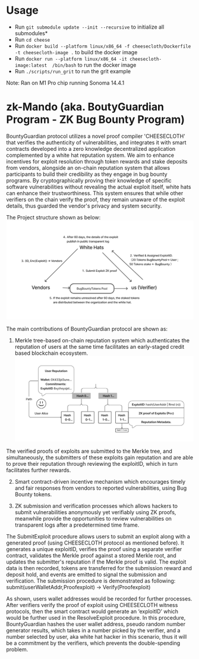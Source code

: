 # Usage
* Run `git submodule update --init --recursive` to initialize all submodules*
* Run `cd cheese`
* Run `docker build --platform linux/x86_64 -f cheesecloth/Dockerfile -t cheesecloth-image .` to build the docker image
* Run `docker run --platform linux/x86_64 -it cheesecloth-image:latest  /bin/bash` to run the docker image
* Run `./scripts/run_grit` to run the grit example

Note: Ran on M1 Pro chip running Sonoma 14.4.1  

# zk-Mando (aka. BoutyGuardian Program - ZK Bug Bounty Program)

BountyGuardian protocol utilizes a novel proof compiler 'CHEESECLOTH' that verifies the authenticity of vulnerabilities, and integrates it with smart contracts developed into a zero knowledge decentralized application complemented by a white hat reputation system. We aim to enhance incentives for exploit resolution through token rewards and stake deposits from vendors, alongside an on-chain reputation system that allows participants to build their credibility as they engage in bug bounty programs. By cryptographically proving their knowledge of specific software vulnerabilities without revealing the actual exploit itself, white hats can enhance their trustworthiness. This system ensures that while other verifiers on the chain verify the proof, they remain unaware of the exploit details, thus guarded the vendor's privacy and system security.

The Project structure shown as below: 
![alt text](https://github.com/mattchutwo/zk-mando/blob/main/Work%20Flow.png)

The main contributions of BountyGuardian protocol are shown as: 
1. Merkle tree-based on-chain reputation system which authenticates the reputation of users at the same time facilitates an early-staged credit based blockchain ecosystem. 
![Reputation Flow](https://github.com/mattchutwo/zk-mando/blob/main/Reputation%20Flow.png)

The verified proofs of exploits are submitted to the Merkle tree, and simultaneously, the submitters of these exploits gain reputation and are able to prove their reputation through reviewing the exploitID, which in turn facilitates further rewards. 

2. Smart contract-driven incentive mechanism which encourages timely and fair responses from vendors to reported vulnerabilities, using Bug Bounty tokens. 

3. ZK submission and verification processes which allows hackers to submit vulnerabilities anonymously yet verifiably using ZK proofs, meanwhile provide the opportunities to review vulnerabilities on transparent logs after a predetermined time frame.
   
The SubmitExploit procedure allows users to submit an exploit along with a generated proof (using CHEESECLOTH protocol as mentioned before). It generates a unique exploitID, verifies the proof using a separate verifier contract, validates the Merkle proof against a stored Merkle root, and updates the submitter's reputation if the Merkle proof is valid. The exploit data is then recorded, tokens are transferred for the submission reward and deposit hold, and events are emitted to signal the submission and verification. The submission procedure is demonstrated as following: 
submit(userWalletAddr,Proofexploit) → Verify(Proofexploit)

As shown, users wallet addresses would be recorded for further processes. After verifiers verify the proof of exploit using CHEESECLOTH witness protocols, then the smart contract would generate an ‘exploitID’ which would be further used in the ResolveExploit procedure. In this procedure, BountyGuardian hashes the user wallet address, pseudo random number generator results, which takes in a number picked by the verifier, and a number selected by user, aka white hat hacker in this scenario, thus it will be a commitment by the verifiers, which prevents the double-spending problem. 
